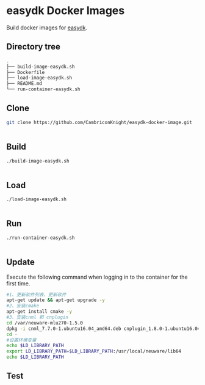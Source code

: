 # easydk Docker Images #

Build docker images for [easydk](https://github.com/Cambricon/CNStream/tree/master/easydk).

## Directory tree ##

```bash
.
├── build-image-easydk.sh
├── Dockerfile
├── load-image-easydk.sh
├── README.md
└── run-container-easydk.sh
```

## Clone ##
```bash
git clone https://github.com/CambriconKnight/easydk-docker-image.git
```
```bash

```

## Build ##
```bash
./build-image-easydk.sh
```
```bash

```

## Load ##
```bash
./load-image-easydk.sh
```
```bash

```

## Run ##
```bash
./run-container-easydk.sh
```
```bash

```

## Update ##
Execute the following command when logging in to the container for the first time.
```bash
#1、更新软件列表、更新软件
apt-get update && apt-get upgrade -y
#2、安装cmake
apt-get install cmake -y
#3、安装cnml 和 cnplugin
cd /var/neuware-mlu270-1.5.0
dpkg -i cnml_7.7.0-1.ubuntu16.04_amd64.deb cnplugin_1.8.0-1.ubuntu16.04_amd64.deb
cd -
#设置环境变量
echo $LD_LIBRARY_PATH
export LD_LIBRARY_PATH=$LD_LIBRARY_PATH:/usr/local/neuware/lib64
echo $LD_LIBRARY_PATH
```

## Test ##
```bash

```
